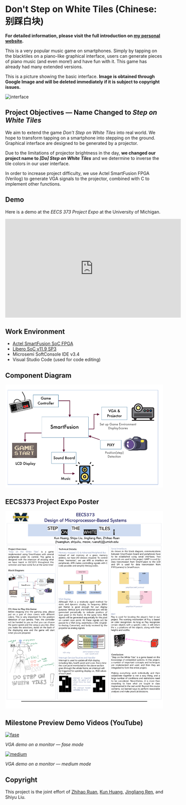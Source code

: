 # Don't Step on White Tiles (Chinese: 别踩白块)

**For detailed information, please visit the full introduction on [my personal website](https://shineyruan.github.io/2019/05/03/373Proj/).**

This is a very popular music game on smartphones. Simply by tapping on the blacktiles on a piano-like graphical interface, users can generate pieces of piano music (and even more!) and have fun with it. This game has already had many extended versions.

This is a picture showing the basic interface. **Image is obtained through Google Image and will be deleted immediately if it is subject to copyright issues.**

![interface](http://s9.rr.itc.cn/r/wapChange/20145_16_13/a497lx8444512524323.jpg)

## Project Objectives &mdash; Name Changed to *Step on White Tiles*

We aim to extend the game *Don't Step on White Tiles* into real world. We hope to transform tapping on a smartphone into stepping on the ground. Graphical interface are designed to be generated by a projector. 

Due to the limitations of projector brightness in the day, **we changed our project name to *[Do] Step on White Tiles*** and we determine to inverse the tile colors in our user interface.

In order to increase project difficulty, we use Actel SmartFusion FPGA (Verilog) to generate VGA signals to the projector, combined with C to implement other functions.

## Demo 

Here is a demo at the *EECS 373 Project Expo* at the University of Michigan.

<iframe width="560" height="315" src="https://www.youtube.com/embed/2wzuU-qfCKQ" frameborder="0" allow="accelerometer; autoplay; encrypted-media; gyroscope; picture-in-picture" allowfullscreen></iframe>

## Work Environment 

* [Actel SmartFusion SoC FPGA](https://www.microsemi.com/product-directory/soc-fpgas/1693-smartfusion)
* [Libero SoC v11.9 SP3](https://www.microsemi.com/product-directory/design-resources/1750-libero-soc)
* Microsemi SoftConsole IDE v3.4
* Visual Studio Code (used for code editing)

## Component Diagram

![diagram](https://github.com/shineyruan/Don-t-Step-on-White-Tiles/blob/master/poster/diagram.png)

## EECS373 Project Expo Poster 

![poster](https://github.com/shineyruan/Don-t-Step-on-White-Tiles/blob/master/poster/poster.PNG)

## Milestone Preview Demo Videos (YouTube)

[![fase](http://img.youtube.com/vi/Fj3yvPvErxQ/0.jpg)](https://youtu.be/Fj3yvPvErxQ)

*VGA demo on a monitor &mdash; fase mode*

[![medium](http://img.youtube.com/vi/1dtxWQbyNNc/0.jpg)](https://youtu.be/1dtxWQbyNNc)

*VGA demo on a monitor &mdash; medium mode*

## Copyright

This project is the joint effort of [Zhihao Ruan](https://github.com/shineyruan), [Kun Huang](https://github.com/voyager1998), [Jingliang Ren](https://github.com/Regina8023), and Shiyu Liu. 
